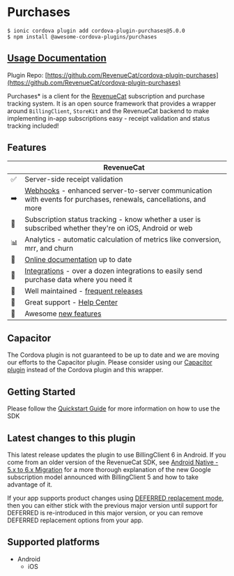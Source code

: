 # Purchases

```
$ ionic cordova plugin add cordova-plugin-purchases@5.0.0
$ npm install @awesome-cordova-plugins/purchases
```

## [Usage Documentation](https://danielsogl.gitbook.io/awesome-cordova-plugins/plugins/purchases/)

Plugin Repo: [https://github.com/RevenueCat/cordova-plugin-purchases](https://github.com/RevenueCat/cordova-plugin-purchases)

Purchases* is a client for the [RevenueCat](https://www.revenuecat.com/) subscription and purchase tracking system.
It is an open source framework that provides a wrapper around `BillingClient`, `StoreKit` and the RevenueCat backend
to make implementing in-app subscriptions easy - receipt validation and status tracking included!

## Features
|     | RevenueCat                                                                                                                                                   |
| --- | ------------------------------------------------------------------------------------------------------------------------------------------------------------ |
| ✅  | Server-side receipt validation                                                                                                                               |
| ➡️  | [Webhooks](https://docs.revenuecat.com/docs/webhooks) - enhanced server-to-server communication with events for purchases, renewals, cancellations, and more |
| 🎯  | Subscription status tracking - know whether a user is subscribed whether they're on iOS, Android or web                                                      |
| 📊  | Analytics - automatic calculation of metrics like conversion, mrr, and churn                                                                                 |
| 📝  | [Online documentation](https://docs.revenuecat.com/docs) up to date                                                                                          |
| 🔀  | [Integrations](https://www.revenuecat.com/integrations) - over a dozen integrations to easily send purchase data where you need it                           |
| 💯  | Well maintained - [frequent releases](https://github.com/RevenueCat/cordova-plugin-purchases/releases)                                                                  |
| 📮  | Great support - [Help Center](https://revenuecat.zendesk.com)                                                                                           |
| 🤩  | Awesome [new features](https://trello.com/b/RZRnWRbI/revenuecat-product-roadmap)                                                                             |

## Capacitor

The Cordova plugin is not guaranteed to be up to date and we are moving our efforts to the Capacitor plugin.
Please consider using our [Capacitor plugin](https://docs.revenuecat.com/docs/capacitor) instead of the Cordova plugin and this wrapper.

## Getting Started

Please follow the [Quickstart Guide](https://docs.revenuecat.com/docs/) for more information on how to use the SDK

## Latest changes to this plugin

This latest release updates the plugin to use BillingClient 6 in Android. If you come from an older version of the
RevenueCat SDK, see [Android Native - 5.x to 6.x Migration](https://www.revenuecat.com/docs/android-native-5x-to-6x-migration)
for a more thorough explanation of the new Google subscription model announced with BillingClient 5 and how to take advantage of it.

If your app supports product changes using [DEFERRED replacement mode](https://www.revenuecat.com/docs/managing-subscriptions#google-play),
then you can either stick with the previous major version until support for DEFERRED is re-introduced in this major version,
or you can remove DEFERRED replacement options from your app.

## Supported platforms

- Android
  - iOS
  


